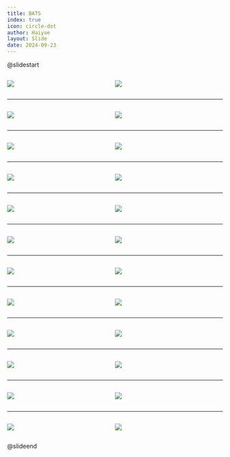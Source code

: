 ```yaml
---
title: BATS
index: true
icon: circle-dot
author: Haiyue
layout: Slide
date: 2024-09-23
---
```

 
@slidestart

<div style="display:flex">
<div style="flex:1">

![](https://raw.githubusercontent.com/yclord/reading/refs/heads/master/english/Level-O/BATS/001.webp)
</div>
<div style="flex:1">

![](https://raw.githubusercontent.com/yclord/reading/refs/heads/master/english/Level-O/BATS/002.webp)
</div>
</div>

---

<div style="display:flex">
<div style="flex:1">

![](https://raw.githubusercontent.com/yclord/reading/refs/heads/master/english/Level-O/BATS/003.webp)
</div>
<div style="flex:1">

![](https://raw.githubusercontent.com/yclord/reading/refs/heads/master/english/Level-O/BATS/004.webp)
</div>
</div>

---

<div style="display:flex">
<div style="flex:1">

![](https://raw.githubusercontent.com/yclord/reading/refs/heads/master/english/Level-O/BATS/005.webp)
</div>
<div style="flex:1">

![](https://raw.githubusercontent.com/yclord/reading/refs/heads/master/english/Level-O/BATS/006.webp)
</div>
</div>

---

<div style="display:flex">
<div style="flex:1">

![](https://raw.githubusercontent.com/yclord/reading/refs/heads/master/english/Level-O/BATS/007.webp)
</div>
<div style="flex:1">

![](https://raw.githubusercontent.com/yclord/reading/refs/heads/master/english/Level-O/BATS/008.webp)
</div>
</div>

---

<div style="display:flex">
<div style="flex:1">

![](https://raw.githubusercontent.com/yclord/reading/refs/heads/master/english/Level-O/BATS/009.webp)
</div>
<div style="flex:1">

![](https://raw.githubusercontent.com/yclord/reading/refs/heads/master/english/Level-O/BATS/010.webp)
</div>
</div>

---

<div style="display:flex">
<div style="flex:1">

![](https://raw.githubusercontent.com/yclord/reading/refs/heads/master/english/Level-O/BATS/011.webp)
</div>
<div style="flex:1">

![](https://raw.githubusercontent.com/yclord/reading/refs/heads/master/english/Level-O/BATS/012.webp)
</div>
</div>

---

<div style="display:flex">
<div style="flex:1">

![](https://raw.githubusercontent.com/yclord/reading/refs/heads/master/english/Level-O/BATS/013.webp)
</div>
<div style="flex:1">

![](https://raw.githubusercontent.com/yclord/reading/refs/heads/master/english/Level-O/BATS/014.webp)
</div>
</div>

---

<div style="display:flex">
<div style="flex:1">

![](https://raw.githubusercontent.com/yclord/reading/refs/heads/master/english/Level-O/BATS/015.webp)
</div>
<div style="flex:1">

![](https://raw.githubusercontent.com/yclord/reading/refs/heads/master/english/Level-O/BATS/016.webp)
</div>
</div>

---

<div style="display:flex">
<div style="flex:1">

![](https://raw.githubusercontent.com/yclord/reading/refs/heads/master/english/Level-O/BATS/017.webp)
</div>
<div style="flex:1">

![](https://raw.githubusercontent.com/yclord/reading/refs/heads/master/english/Level-O/BATS/018.webp)
</div>
</div>

---

<div style="display:flex">
<div style="flex:1">

![](https://raw.githubusercontent.com/yclord/reading/refs/heads/master/english/Level-O/BATS/019.webp)
</div>
<div style="flex:1">

![](https://raw.githubusercontent.com/yclord/reading/refs/heads/master/english/Level-O/BATS/020.webp)
</div>
</div>

---

<div style="display:flex">
<div style="flex:1">

![](https://raw.githubusercontent.com/yclord/reading/refs/heads/master/english/Level-O/BATS/021.webp)
</div>
<div style="flex:1">

![](https://raw.githubusercontent.com/yclord/reading/refs/heads/master/english/Level-O/BATS/022.webp)
</div>
</div>

---

<div style="display:flex">
<div style="flex:1">

![](https://raw.githubusercontent.com/yclord/reading/refs/heads/master/english/Level-O/BATS/023.webp)
</div>
<div style="flex:1">

![](https://raw.githubusercontent.com/yclord/reading/refs/heads/master/english/Level-O/BATS/024.webp)
</div>
</div>

@slideend
